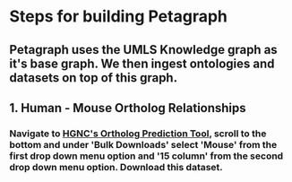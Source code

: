 # Steps for building Petagraph

## Petagraph uses the UMLS Knowledge graph as it's base graph. We then ingest ontologies and datasets on top of this graph.


## 1. Human - Mouse Ortholog Relationships
### Navigate to [HGNC's Ortholog Prediction Tool](https://www.genenames.org/tools/hcop/), scroll to the bottom and under 'Bulk Downloads' select  'Mouse' from the first drop down menu option and '15 column' from the second drop down menu option. Download this dataset. 


